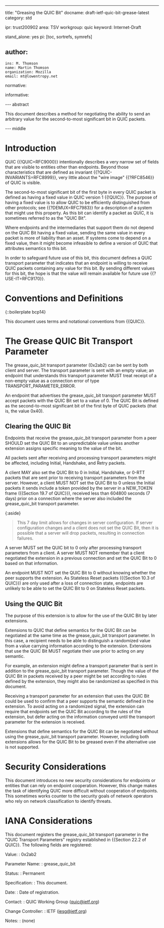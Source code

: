 ---
title: "Greasing the QUIC Bit"
docname: draft-ietf-quic-bit-grease-latest
category: std

ipr: trust200902
area: TSV
workgroup: quic
keyword: Internet-Draft

stand_alone: yes
pi: [toc, sortrefs, symrefs]

author:
 -
    ins: M. Thomson
    name: Martin Thomson
    organization: Mozilla
    email: mt@lowentropy.net

normative:

informative:


--- abstract

This document describes a method for negotiating the ability to send an
arbitrary value for the second-to-most significant bit in QUIC packets.


--- middle

# Introduction

QUIC {{!QUIC=RFC9000}} intentionally describes a very narrow set
of fields that are visible to entities other than endpoints.  Beyond those
characteristics that are defined as invariant
{{?QUIC-INVARIANTS=RFC8999}}, very little about the "wire
image" {{?RFC8546}} of QUIC is visible.

The second-to-most significant bit of the first byte in every QUIC packet is
defined as having a fixed value in QUIC version 1 {{!QUIC}}.  The purpose of
having a fixed value is to allow QUIC to be efficiently distinguished from
other protocols; see {{?DEMUX=RFC7983}} for a description of a system that might
use this property.  As this bit can identify a packet as QUIC, it is sometimes
referred to as the "QUIC Bit".

Where endpoints and the intermediaries that support them do not depend on the
QUIC Bit having a fixed value, sending the same value in every packet is more of
liability than an asset.  If systems come to depend on a fixed value, then it
might become infeasible to define a version of QUIC that attributes semantics to
this bit.

In order to safeguard future use of this bit, this document defines a QUIC
transport parameter that indicates that an endpoint is willing to receive QUIC
packets containing any value for this bit.  By sending different values for this
bit, the hope is that the value will remain available for future use
{{?USE-IT=RFC9170}}.


# Conventions and Definitions

{::boilerplate bcp14}

This document uses terms and notational conventions from {{QUIC}}.


# The Grease QUIC Bit Transport Parameter

The grease_quic_bit transport parameter (0x2ab2) can be sent by both client and
server.  The transport parameter is sent with an empty value; an endpoint that
understands this transport parameter MUST treat receipt of a non-empty value as
a connection error of type TRANSPORT_PARAMETER_ERROR.

An endpoint that advertises the grease_quic_bit transport parameter MUST accept
packets with the QUIC Bit set to a value of 0.  The QUIC Bit is defined as the
second-to-most significant bit of the first byte of QUIC packets (that is, the
value 0x40).


## Clearing the QUIC Bit

Endpoints that receive the grease_quic_bit transport parameter from a peer
SHOULD set the QUIC Bit to an unpredictable value unless another extension
assigns specific meaning to the value of the bit.

All packets sent after receiving and processing transport parameters might be
affected, including Initial, Handshake, and Retry packets.

A client MAY also set the QUIC Bit to 0 in Initial, Handshake, or 0-RTT packets
that are sent prior to receiving transport parameters from the server.  However,
a client MUST NOT set the QUIC Bit to 0 unless the Initial packets it sends
include a token provided by the server in a NEW_TOKEN frame ({{Section 19.7 of
QUIC}}), received less than 604800 seconds (7 days) prior on a connection where
the server also included the grease_quic_bit transport parameter.

{:aside}
> This 7 day limit allows for changes in server configuration.  If server
> configuration changes and a client does not set the QUIC Bit, then it is
> possible that a server will drop packets, resulting in connection failures.

A server MUST set the QUIC bit to 0 only after processing transport parameters
from a client.  A server MUST NOT remember that a client negotiated the
extension in a previous connection and set the QUIC Bit to 0 based on that
information.

An endpoint MUST NOT set the QUIC Bit to 0 without knowing whether the peer
supports the extension.  As Stateless Reset packets ({{Section 10.3 of QUIC}})
are only used after a loss of connection state, endpoints are unlikely to be
able to set the QUIC Bit to 0 on Stateless Reset packets.


## Using the QUIC Bit

The purpose of this extension is to allow for the use of the QUIC Bit by later
extensions.

Extensions to QUIC that define semantics for the QUIC Bit can be negotiated at
the same time as the grease_quic_bit transport parameter.  In this case, a
recipient needs to be able to distinguish a randomized value from a value
carrying information according to the extension.  Extensions that use the QUIC
Bit MUST negotiate their use prior to acting on any semantic.

For example, an extension might define a transport parameter that is sent in
addition to the grease_quic_bit transport parameter.  Though the value of the
QUIC Bit in packets received by a peer might be set according to rules defined
by the extension, they might also be randomized as specified in this document.

Receiving a transport parameter for an extension that uses the QUIC Bit could be
used to confirm that a peer supports the semantic defined in the extension.  To
avoid acting on a randomized signal, the extension can require that endpoints
set the QUIC Bit according to the rules of the extension, but defer acting on
the information conveyed until the transport parameter for the extension is
received.

Extensions that define semantics for the QUIC Bit can be negotiated without
using the grease_quic_bit transport parameter.  However, including both
extensions allows for the QUIC Bit to be greased even if the alternative use is
not supported.


# Security Considerations

This document introduces no new security considerations for endpoints or
entities that can rely on endpoint cooperation.  However, this change makes the
task of identifying QUIC more difficult without cooperation of endpoints.  This
sometimes works counter to the security goals of network operators who rely on
network classification to identify threats.


# IANA Considerations

This document registers the grease_quic_bit transport parameter in the "QUIC
Transport Parameters" registry established in {{Section 22.2 of QUIC}}.  The
following fields are registered:

Value:
: 0x2ab2

Parameter Name:
: grease_quic_bit

Status:
: Permanent

Specification:
: This document.

Date:
: Date of registration.

Contact:
: QUIC Working Group (quic@ietf.org)

Change Controller:
: IETF (iesg@ietf.org)

Notes:
: (none)
